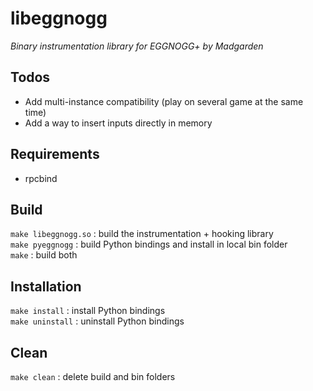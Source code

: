 # libeggnogg
*Binary instrumentation library for EGGNOGG+ by Madgarden*

## Todos
- Add multi-instance compatibility (play on several game at the same time)
- Add a way to insert inputs directly in memory

## Requirements
- rpcbind

## Build
`make libeggnogg.so` : build the instrumentation + hooking library\
`make pyeggnogg` : build Python bindings and install in local bin folder\
`make` : build both

## Installation
`make install` : install Python bindings\
`make uninstall` : uninstall Python bindings

## Clean
`make clean` : delete build and bin folders
